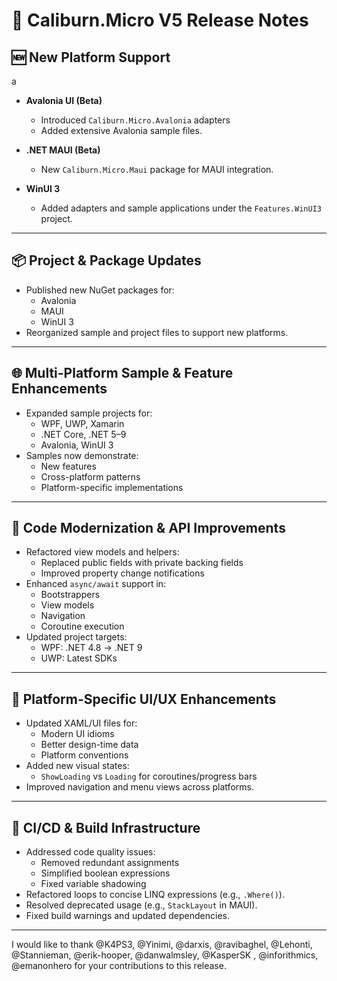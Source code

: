 # 🚀 Caliburn.Micro V5 Release Notes

## 🆕 New Platform Support
a
- **Avalonia UI (Beta)**
  - Introduced `Caliburn.Micro.Avalonia` adapters
  - Added extensive Avalonia sample files.

- **.NET MAUI (Beta)**
  - New `Caliburn.Micro.Maui` package for MAUI integration.

- **WinUI 3**
  - Added adapters and sample applications under the `Features.WinUI3` project.

---

## 📦 Project & Package Updates

- Published new NuGet packages for:
  - Avalonia
  - MAUI
  - WinUI 3
- Reorganized sample and project files to support new platforms.

---

## 🌐 Multi-Platform Sample & Feature Enhancements

- Expanded sample projects for:
  - WPF, UWP, Xamarin
  - .NET Core, .NET 5–9
  - Avalonia, WinUI 3
- Samples now demonstrate:
  - New features
  - Cross-platform patterns
  - Platform-specific implementations

---

## 🧹 Code Modernization & API Improvements

- Refactored view models and helpers:
  - Replaced public fields with private backing fields
  - Improved property change notifications
- Enhanced `async/await` support in:
  - Bootstrappers
  - View models
  - Navigation
  - Coroutine execution
- Updated project targets:
  - WPF: .NET 4.8 → .NET 9
  - UWP: Latest SDKs

---

## 🎨 Platform-Specific UI/UX Enhancements

- Updated XAML/UI files for:
  - Modern UI idioms
  - Better design-time data
  - Platform conventions
- Added new visual states:
  - `ShowLoading` vs `Loading` for coroutines/progress bars
- Improved navigation and menu views across platforms.

---

## 🔧 CI/CD & Build Infrastructure

- Addressed code quality issues:
  - Removed redundant assignments
  - Simplified boolean expressions
  - Fixed variable shadowing
- Refactored loops to concise LINQ expressions (e.g., `.Where()`).
- Resolved deprecated usage (e.g., `StackLayout` in MAUI).
- Fixed build warnings and updated dependencies.

---

I would like to thank @K4PS3, @Yinimi, @darxis, @ravibaghel, @Lehonti, @Stannieman, @erik-hooper, @danwalmsley, @KasperSK , @inforithmics, @emanonhero for your contributions to this release.
